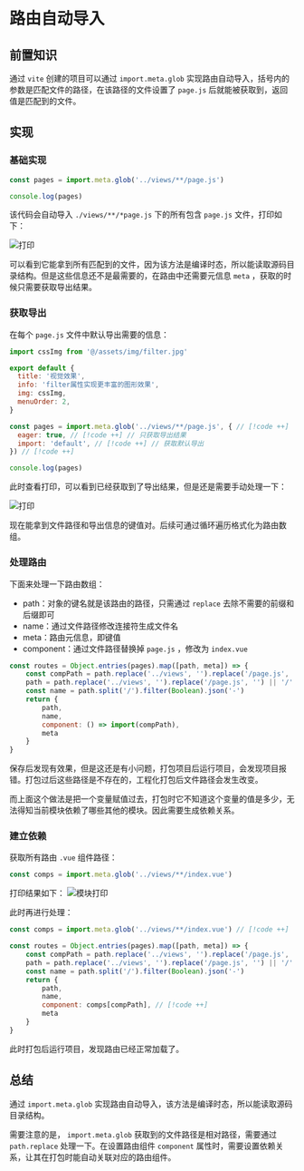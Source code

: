 # 路由自动导入

## 前置知识

通过 `vite` 创建的项目可以通过 `import.meta.glob` 实现路由自动导入，括号内的参数是匹配文件的路径，在该路径的文件设置了 `page.js` 后就能被获取到，返回值是匹配到的文件。

## 实现

### 基础实现

```js
const pages = import.meta.glob('../views/**/page.js')

console.log(pages)
```

该代码会自动导入 `./views/**/*page.js` 下的所有包含 `page.js` 文件，打印如下：

![打印](https://pic.imgdb.cn/item/662529260ea9cb1403e4c62f.png)

可以看到它能拿到所有匹配到的文件，因为该方法是编译时态，所以能读取源码目录结构。但是这些信息还不是最需要的，在路由中还需要元信息 `meta` ，获取的时候只需要获取导出结果。

### 获取导出

在每个 `page.js` 文件中默认导出需要的信息：
```js
import cssImg from '@/assets/img/filter.jpg'

export default {
  title: '视觉效果',
  info: 'filter属性实现更丰富的图形效果',
  img: cssImg,
  menuOrder: 2,
}
```

```js
const pages = import.meta.glob('../views/**/page.js', { // [!code ++]
  eager: true, // [!code ++] // 只获取导出结果
  import: 'default', // [!code ++] // 获取默认导出
}) // [!code ++]

console.log(pages)
```
此时查看打印，可以看到已经获取到了导出结果，但是还是需要手动处理一下：

![打印](https://pic.imgdb.cn/item/66252b160ea9cb1403eaf1e7.png)

现在能拿到文件路径和导出信息的键值对。后续可通过循环遍历格式化为路由数组。

### 处理路由
下面来处理一下路由数组：
- path：对象的键名就是该路由的路径，只需通过 `replace` 去除不需要的前缀和后缀即可
- name：通过文件路径修改连接符生成文件名
- meta：路由元信息，即键值
- component：通过文件路径替换掉 `page.js` ，修改为 `index.vue` 
```js
const routes = Object.entries(pages).map([path, meta]) => {
    const compPath = path.replace('../views', '').replace('/page.js', 'index.vue')
    path = path.replace('../views', '').replace('/page.js', '') || '/'
    const name = path.split('/').filter(Boolean).json('-')
    return {
        path,
        name,
        component: () => import(compPath),
        meta
    }
}
```

保存后发现有效果，但是这还是有小问题，打包项目后运行项目，会发现项目报错。打包过后这些路径是不存在的，工程化打包后文件路径会发生改变。

而上面这个做法是把一个变量赋值过去，打包时它不知道这个变量的值是多少，无法得知当前模块依赖了哪些其他的模块。因此需要生成依赖关系。

### 建立依赖

获取所有路由 `.vue` 组件路径：

```js
const comps = import.meta.glob('../views/**/index.vue')
```
打印结果如下：
![模块打印](https://pic.imgdb.cn/item/66252e700ea9cb1403f28df3.png)

此时再进行处理：

```js
const comps = import.meta.glob('../views/**/index.vue') // [!code ++]

const routes = Object.entries(pages).map([path, meta]) => {
    const compPath = path.replace('../views', '').replace('/page.js', 'index.vue')
    path = path.replace('../views', '').replace('/page.js', '') || '/'
    const name = path.split('/').filter(Boolean).json('-')
    return {
        path,
        name,
        component: comps[compPath], // [!code ++]
        meta
    }
}
```

此时打包后运行项目，发现路由已经正常加载了。

## 总结

通过 `import.meta.glob` 实现路由自动导入，该方法是编译时态，所以能读取源码目录结构。

需要注意的是， `import.meta.glob` 获取到的文件路径是相对路径，需要通过 `path.replace` 处理一下。在设置路由组件 `component` 属性时，需要设置依赖关系，让其在打包时能自动关联对应的路由组件。